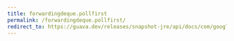 ```yaml
---
title: forwardingdeque.pollfirst
permalink: /forwardingdeque.pollfirst/
redirect_to: https://guava.dev/releases/snapshot-jre/api/docs/com/google/common/collect/ForwardingDeque.html#pollFirst--
---
```

